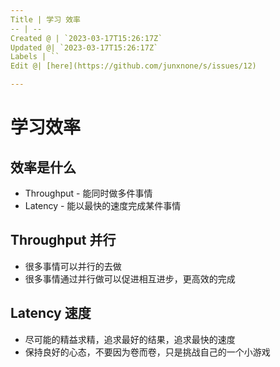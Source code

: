```yaml
---
Title | 学习 效率
-- | --
Created @ | `2023-03-17T15:26:17Z`
Updated @| `2023-03-17T15:26:17Z`
Labels | ``
Edit @| [here](https://github.com/junxnone/s/issues/12)

---
```

# 学习效率

## 效率是什么
- Throughput - 能同时做多件事情
- Latency - 能以最快的速度完成某件事情

## Throughput 并行
- 很多事情可以并行的去做
- 很多事情通过并行做可以促进相互进步，更高效的完成


## Latency 速度

- 尽可能的精益求精，追求最好的结果，追求最快的速度
- 保持良好的心态，不要因为卷而卷，只是挑战自己的一个小游戏


